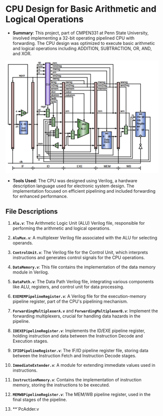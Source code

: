 # CPU Design for Basic Arithmetic and Logical Operations

- **Summary**: This project, part of CMPEN331 at Penn State University, involved implementing a 32-bit operating pipelined CPU with forwarding. The CPU design was optimized to execute basic arithmetic and logical operations including ADDITION, SUBTRACTION, OR, AND, and XOR.

![image](./assets/scheme.png)

- **Tools Used**: The CPU was designed using Verilog, a hardware description language used for electronic system design. The implementation focused on efficient pipelining and included forwarding for enhanced performance.

## File Descriptions

1. **`Alu.v`**: The Arithmetic Logic Unit (ALU) Verilog file, responsible for performing the arithmetic and logical operations.

2. **`AluMux.v`**: A multiplexer Verilog file associated with the ALU for selecting operands.

3. **`ControlUnit.v`**: The Verilog file for the Control Unit, which interprets instructions and generates control signals for the CPU operations.

4. **`DataMemory.v`**: This file contains the implementation of the data memory module in Verilog.

5. **`DataPath.v`**: The Data Path Verilog file, integrating various components like ALU, registers, and control unit for data processing.

6. **`EXEMEMPipelineRegister.v`**: A Verilog file for the execution-memory pipeline register, part of the CPU's pipelining mechanism.

7. **`ForwardingMultiplexerA.v`** and **`ForwardingMultiplexerB.v`**: Implement the forwarding multiplexers, crucial for handling data hazards in the pipeline.

8. **`IDEXEPipelineRegister.v`**: Implements the ID/EXE pipeline register, holding instruction and data between the Instruction Decode and Execution stages.

9. **`IFIDPipelineRegister.v`**: The IF/ID pipeline register file, storing data between the Instruction Fetch and Instruction Decode stages.

10. **`ImmediateExtender.v`**: A module for extending immediate values used in instructions.

11. **`InstructionMemory.v`**: Contains the implementation of instruction memory, storing the instructions to be executed.

12. **`MEMWBPipelineRegister.v`**: The MEM/WB pipeline register, used in the final stages of the pipeline.

13. **`PcAdder.v

